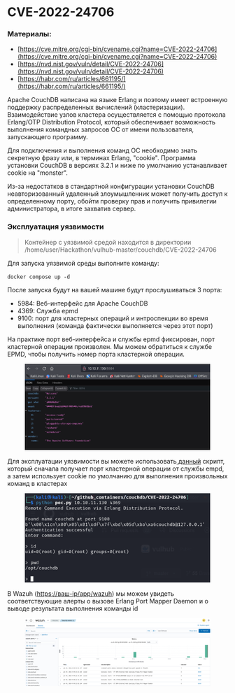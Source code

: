 # CVE-2022-24706

### Материалы:

* [https://cve.mitre.org/cgi-bin/cvename.cgi?name=CVE-2022-24706](https://cve.mitre.org/cgi-bin/cvename.cgi?name=CVE-2022-24706)
* [https://nvd.nist.gov/vuln/detail/CVE-2022-24706](https://nvd.nist.gov/vuln/detail/CVE-2022-24706)
* [https://habr.com/ru/articles/661195/](https://habr.com/ru/articles/661195/)

Apache CouchDB написана на языке Erlang и поэтому имеет встроенную поддержку распределенных вычислений (кластеризации). Взаимодействие узлов кластера осуществляется с помощью протокола Erlang/OTP Distribution Protocol, который обеспечивает возможность выполнения командных запросов ОС от имени пользователя, запускающего программу.

Для подключения и выполнения команд ОС необходимо знать секретную фразу или, в терминах Erlang, "cookie". Программа установки CouchDB в версиях 3.2.1 и ниже по умолчанию устанавливает cookie на "monster".

Из-за недостатков в стандартной конфигурации установки CouchDB неавторизованный удаленный злоумышленник может получить доступ к определенному порту, обойти проверку прав и получить привилегии администратора, в итоге захватив сервер.

### Эксплуатация уязвимости

> Контейнер с уязвимой средой находится в директории /home/user/Hackathon/vulhub-master/couchdb/CVE-2022-24706

Для запуска уязвимой среды выполните команду:&#x20;

```
docker compose up -d
```

После запуска будут на вашей машине будут прослушиваться 3 порта:

* 5984: Веб-интерфейс для Apache CouchDB
* 4369: Служба epmd
* 9100: порт для кластерных операций и интроспекции во время выполнения (команда фактически выполняется через этот порт)

На практике порт веб-интерфейса и службы epmd фиксирован, порт кластерной операции произволен. Мы можем обратиться к службе EPMD, чтобы получить номер порта кластерной операции.

<figure><img src="../../.gitbook/assets/cve-2022-24706(1).png" alt=""><figcaption></figcaption></figure>

Для эксплуатации уязвимости вы можете использовать[ данный](https://github.com/vulhub/vulhub/blob/master/couchdb/CVE-2022-24706/poc.py) скрипт, который сначала получает порт кластерной операции от службы empd, а затем использует cookie по умолчанию для выполнения произвольных команд в кластерах

<figure><img src="../../.gitbook/assets/cve-2022-24706(2).png" alt=""><figcaption></figcaption></figure>

В Wazuh ([https://ваш-ip/app/wazuh](https://xn---ip-5cdj7k/app/wazuh)) мы можем увидеть соответствующие алерты о вызове Erlang Port Mapper Daemon и о выводе результата выполнения команды id

<figure><img src="../../.gitbook/assets/cve-2022-24706(3).png" alt=""><figcaption></figcaption></figure>
